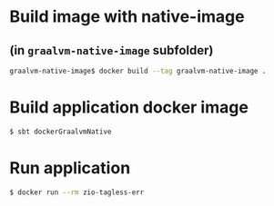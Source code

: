 # Build image with native-image
## (in `graalvm-native-image` subfolder)
```sh
graalvm-native-image$ docker build --tag graalvm-native-image .
```
# Build application docker image
```sh
$ sbt dockerGraalvmNative
```
# Run application
```sh
$ docker run --rm zio-tagless-err
```

